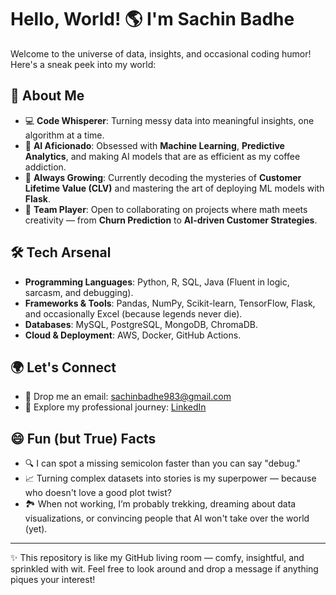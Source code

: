 # Hello, World! 🌎 I'm Sachin Badhe

Welcome to the universe of data, insights, and occasional coding humor! Here's a sneak peek into my world:

## 🚀 About Me
- 💻 **Code Whisperer**: Turning messy data into meaningful insights, one algorithm at a time.
- 🧠 **AI Aficionado**: Obsessed with **Machine Learning**, **Predictive Analytics**, and making AI models that are as efficient as my coffee addiction.
- 🌱 **Always Growing**: Currently decoding the mysteries of **Customer Lifetime Value (CLV)** and mastering the art of deploying ML models with **Flask**.
- 🤝 **Team Player**: Open to collaborating on projects where math meets creativity — from **Churn Prediction** to **AI-driven Customer Strategies**.

## 🛠️ Tech Arsenal
- **Programming Languages**: Python, R, SQL, Java (Fluent in logic, sarcasm, and debugging).
- **Frameworks & Tools**: Pandas, NumPy, Scikit-learn, TensorFlow, Flask, and occasionally Excel (because legends never die).
- **Databases**: MySQL, PostgreSQL, MongoDB, ChromaDB.
- **Cloud & Deployment**: AWS, Docker, GitHub Actions.

## 🌍 Let's Connect
- 📧 Drop me an email: [sachinbadhe983@gmail.com](mailto:sachinbadhe983@gmail.com)
- 💼 Explore my professional journey: [LinkedIn](https://linkedin.com/in/sachin-badhe-8566a1137)

## 😄 Fun (but True) Facts
- 🔍 I can spot a missing semicolon faster than you can say "debug."
- 📈 Turning complex datasets into stories is my superpower — because who doesn't love a good plot twist?
- 🏞️ When not working, I’m probably trekking, dreaming about data visualizations, or convincing people that AI won't take over the world (yet).

---
✨ This repository is like my GitHub living room — comfy, insightful, and sprinkled with wit. Feel free to look around and drop a message if anything piques your interest!
